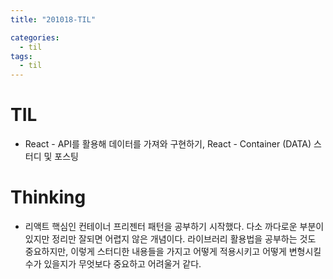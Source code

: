 ```yaml
---
title: "201018-TIL"

categories:
  - til
tags:
  - til
---
```


# TIL
 - React - API를 활용해 데이터를 가져와 구현하기, React - Container (DATA) 스터디 및 포스팅

 

# Thinking
 - 리액트 핵심인 컨테이너 프리젠터 패턴을 공부하기 시작했다. 다소 까다로운 부분이 있지만 정리만 잘되면 어렵지 않은 개념이다. 라이브러리 활용법을 공부하는 것도 중요하지만, 이렇게 스터디한 내용들을 가지고 어떻게 적용시키고 어떻게 변형시킬 수가 있을지가 무엇보다 중요하고 어려울거 같다.